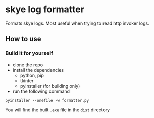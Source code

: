 # skye log formatter
Formats skye logs. Most useful when trying to read http invoker logs.

## How to use

### Build it for yourself

- clone the repo
- install the dependencies 
  - python, pip
  - tkinter
  - pyinstaller (for building only)
- run the following command
```
pyinstaller --onefile -w formatter.py
```
You will find the built `.exe` file in the `dist` directory
